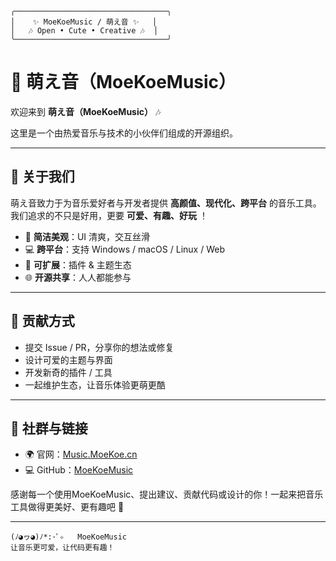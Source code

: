 ```
╭──────────────────────────────────╮
│    ✨ MoeKoeMusic / 萌え音 ✨   │
│   🎶 Open • Cute • Creative 🎶  │
╰──────────────────────────────────╯
```

# 🎵 萌え音（MoeKoeMusic）

欢迎来到 **萌え音（MoeKoeMusic）** 🎶

这里是一个由热爱音乐与技术的小伙伴们组成的开源组织。

---

## 🌟 关于我们

萌え音致力于为音乐爱好者与开发者提供 **高颜值、现代化、跨平台** 的音乐工具。
我们追求的不只是好用，更要 **可爱、有趣、好玩** ！

* 🎨 **简洁美观**：UI 清爽，交互丝滑
* 💻 **跨平台**：支持 Windows / macOS / Linux / Web
* 🔌 **可扩展**：插件 & 主题生态
* 🌐 **开源共享**：人人都能参与

---


## 🤝 贡献方式

* 提交 Issue / PR，分享你的想法或修复
* 设计可爱的主题与界面
* 开发新奇的插件 / 工具
* 一起维护生态，让音乐体验更萌更酷

---

## 🔗 社群与链接

* 🌍 官网：[Music.MoeKoe.cn](https://Music.MoeKoe.cn)
* 💻 GitHub：[MoeKoeMusic](https://github.com/MoeKoeMusic)

感谢每一个使用MoeKoeMusic、提出建议、贡献代码或设计的你！一起来把音乐工具做得更美好、更有趣吧 🎵

---

```
(ﾉ◕ヮ◕)ﾉ*:･ﾟ✧   MoeKoeMusic
让音乐更可爱，让代码更有趣！
```
